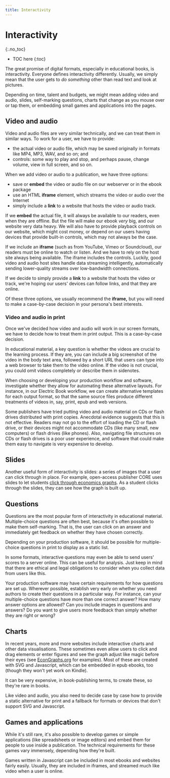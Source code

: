 ```yaml
---
title: Interactivity
---
```


# Interactivity
{:.no_toc}

* TOC here
{:toc}

The great promise of digital formats, especially in educational books, is interactivity. Everyone defines interactivity differently. Usually, we simply mean that the user gets to *do something* other than read text and look at pictures.

Depending on time, talent and budgets, we might mean adding video and audio, slides, self-marking questions, charts that change as you mouse over or tap them, or embedding small games and applications into the pages.

## Video and audio

Video and audio files are very similar technically, and we can treat them in similar ways. To work for a user, we have to provide:

- the actual video or audio file, which may be saved originally in formats like MP4, MP3, WAV, and so on; and
- controls: some way to play and stop, and perhaps pause, change volume, view in full screen, and so on.

When we add video or audio to a publication, we have three options:

- save or **embed** the video or audio file on our webserver or in the ebook package
- use an HTML **iframe** element, which streams the video or audio over the Internet
- simply include a **link** to a website that hosts the video or audio track.

If we **embed** the actual file, it will always be available to our readers, even when they are offline. But the file will make our ebook *very* big, and our website very data heavy. We will also have to provide playback controls on our website, which might cost money, or depend on our users having devices that provide built-in controls, which may not always be the case.

If we include an **iframe** (such as from YouTube, Vimeo or Soundcloud), our readers must be online to watch or listen. And we have to rely on the host site always being available. The iframe includes the controls. Luckily, good video and audio host sites handle data streaming intelligently, automatically sending lower-quality streams over low-bandwidth connections.

If we decide to simply provide a **link** to a website that hosts the video or track, we're hoping our users' devices can follow links, and that they are online.

Of these three options, we usually recommend the **iframe,** but you will need to make a case-by-case decision in your persona's best interests.

### Video and audio in print

Once we've decided how video and audio will work in our screen formats, we have to decide how to treat them in print output. This is a case-by-case decision.

In educational material, a key question is whether the videos are crucial to the learning process. If they are, you can include a big screenshot of the video in the body text area, followed by a short URL that users can type into a web browser to take them to the video online. If the video is not crucial, you could omit videos completely or describe them in sidenotes.

When choosing or developing your production workflow and software, investigate whether they allow for automating these alternative layouts. For instance, in our Electric Book workflow, we can create alternative templates for each output format, so that the same source files produce different treatments of videos in, say, print, epub and web versions.

Some publishers have tried putting video and audio material on CDs or flash drives distributed with print copies. Anecdotal evidence suggests that this is not effective. Readers may not go to the effort of loading the CD or flash drive, or their devices might not accommodate CDs (like many small, new computers) or flash drives (like phones). Also, navigating file structures on CDs or flash drives is a poor user experience, and software that could make them easy to navigate is very expensive to develop.

## Slides

Another useful form of interactivity is slides: a series of images that a user can click through in place. For example, open-access publisher CORE uses slides to let students [click through economics graphs](https://core-econ.org/the-economy/book/text/01.html#figure-1-2). As a student clicks through the slides, they can see how the graph is built up.

## Questions

Questions are the most popular form of interactivity in educational material. Multiple-choice questions are often best, because it's often possible to make them self-marking. That is, the user can click on an answer and immediately get feedback on whether they have chosen correctly.

Depending on your production software, it should be possible for multiple-choice questions in print to display as a static list.

In some formats, interactive questions may even be able to send users' scores to a server online. This can be useful for analysis. Just keep in mind that there are ethical and legal obligations to consider when you collect data from users like this.

Your production software may have certain requirements for how questions are set up. Wherever possible, establish very early on whether you need authors to create their questions in a particular way. For instance, can your multiple-choice questions have more than one correct answer? How many answer options are allowed? Can you include images in questions and answers? Do you want to give users more feedback than simply whether they are right or wrong?

## Charts

In recent years, more and more websites include interactive charts and other data visualisations. These sometimes even allow users to click and drag elements or enter figures and see the graph adjust like magic before their eyes (see [EconGraphs.org](https://www.econgraphs.org/) for examples). Most of these are created with SVG and Javascript, which can be embedded in epub ebooks, too (though they won't yet work on Kindle).

It can be very expensive, in book-publishing terms, to create these, so they're rare in books.

Like video and audio, you also need to decide case by case how to provide a static alternative for print and a fallback for formats or devices that don't support SVG and Javascript.

## Games and applications

While it's still rare, it's also possible to develop games or simple applications (like spreadsheets or image editors) and embed them for people to use inside a publication. The technical requirements for these games vary immensely, depending how they're built.

Games written in Javascript can be included in most ebooks and websites fairly easily. Usually, they are included in iframes, and streamed much like video when a user is online.
